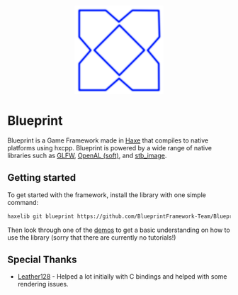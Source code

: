 <div align="center">
  <img src="frameworkArt/logo.png" alt="Framework logo" width="200" height="200"/>
</div>

# Blueprint

Blueprint is a Game Framework made in [Haxe](https://haxe.org) that compiles to native platforms using hxcpp.
Blueprint is powered by a wide range of native libraries such as [GLFW](https://www.glfw.org/),
[OpenAL (soft)](https://openal-soft.org/), and [stb_image](https://github.com/nothings/stb).

## Getting started

To get started with the framework, install the library with one simple command:

```sh
haxelib git blueprint https://github.com/BlueprintFramework-Team/Blueprint
```

Then look through one of the [demos](https://github.com/BlueprintFramework-Team/Blueprint-Demos) to get a basic understanding on how to use the library
(sorry that there are currently no tutorials!)

## Special Thanks

- [Leather128](https://github.com/Leather128) - Helped a lot initially with C bindings and helped with some rendering issues.
